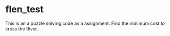 # flen_test
This is an a puzzle solving code as a assignment.
Find the minimum cost to cross the River.
